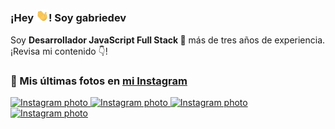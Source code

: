 <h3>¡Hey <img src="https://raw.githubusercontent.com/ABSphreak/ABSphreak/master/gifs/Hi.gif" width="20px" decondig="async">! Soy gabriedev</h3>

<p>Soy <strong>Desarrollador JavaScript Full Stack 🚀</strong> más de tres años de experiencia.<br />¡Revisa mi contenido 👇!</p>

### 📸 Mis últimas fotos en [mi Instagram](https://instagram.com/gabrie.dev)


<a href='https://instagram.com/p/CzMY3lzxgmx' target='_blank'>
  <img width='20%' src='https://scontent-mia3-2.cdninstagram.com/v/t51.2885-15/398916226_819142863293745_2426123683154743297_n.webp?stp=dst-jpg_e35&_nc_ht=scontent-mia3-2.cdninstagram.com&_nc_cat=109&_nc_ohc=zDK8QAVuTWIAX8_67ow&edm=APU89FABAAAA&ccb=7-5&oh=00_AfDzoRyYitwDfneK_Yp-XGktAT3vDN44aqQascbO7V5cGA&oe=654B2CE9&_nc_sid=bc0c2c' alt='Instagram photo' />
</a>
<a href='https://instagram.com/p/CygbQv4uqxM' target='_blank'>
  <img width='20%' src='https://scontent-mia3-2.cdninstagram.com/v/t51.2885-15/391525959_236593062741789_5868561716480810596_n.webp?stp=dst-jpg_e35&_nc_ht=scontent-mia3-2.cdninstagram.com&_nc_cat=109&_nc_ohc=1TQ5bUE0ROcAX-rwMmo&edm=APU89FABAAAA&ccb=7-5&oh=00_AfCBsC_k-Go887r2ft24fQya-g5pTnVjfK8fT6bU0-rBaA&oe=654B39A5&_nc_sid=bc0c2c' alt='Instagram photo' />
</a>
<a href='https://instagram.com/p/CxTmOF6vN8M' target='_blank'>
  <img width='20%' src='https://scontent-mia3-2.cdninstagram.com/v/t51.2885-15/378565944_323878180141713_8920720304536029091_n.jpg?stp=dst-jpg_e15&_nc_ht=scontent-mia3-2.cdninstagram.com&_nc_cat=109&_nc_ohc=y7I5oRKidyYAX8_0ev4&edm=APU89FABAAAA&ccb=7-5&oh=00_AfClfNnbYEZviwGiMzX4whrjf4szx0fi7fEFhoRUC7n0dA&oe=654C2618&_nc_sid=bc0c2c' alt='Instagram photo' />
</a>
<a href='https://instagram.com/p/CxLlYVlupp3' target='_blank'>
  <img width='20%' src='https://scontent-mia3-1.cdninstagram.com/v/t51.2885-15/377997579_196784406648750_7872949112471886655_n.webp?stp=dst-jpg_e35&_nc_ht=scontent-mia3-1.cdninstagram.com&_nc_cat=106&_nc_ohc=G_IIojB7RBEAX_cjqMw&edm=APU89FABAAAA&ccb=7-5&oh=00_AfBHQLBtcaXdNzFWTt1xzW3bfKk8C_GkO0TOBIDIEgdbBw&oe=654B911B&_nc_sid=bc0c2c' alt='Instagram photo' />
</a>
